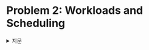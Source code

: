 # Problem 2: Workloads and Scheduling

<details>
<summary>지문</summary>

정답
podAntiAffinity
</details>

